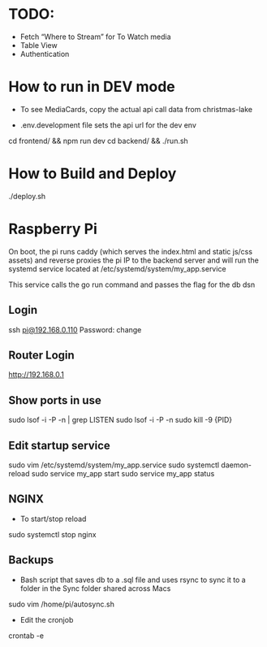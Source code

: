# TODO:

- Fetch “Where to Stream” for To Watch media
- Table View
- Authentication

# How to run in DEV mode 

- To see MediaCards, copy the actual api call data from christmas-lake  

* .env.development file sets the api url for the dev env

cd frontend/ && npm run dev
cd backend/ && ./run.sh


# How to Build and Deploy 

./deploy.sh

# Raspberry Pi

On boot, the pi runs caddy (which serves the index.html and static js/css
assets) and reverse proxies the pi IP to the backend server and will run the
systemd service located at /etc/systemd/system/my_app.service

This service calls the go run command and passes the flag for the db dsn


## Login

ssh pi@192.168.0.110
Password: change


## Router Login

http://192.168.0.1

## Show ports in use

sudo lsof -i -P -n | grep LISTEN
sudo lsof -i -P -n
sudo kill -9 {PID}


## Edit startup service

sudo vim /etc/systemd/system/my_app.service
sudo systemctl daemon-reload
sudo service my_app start
sudo service my_app status


## NGINX

* To start/stop reload

sudo systemctl stop nginx


## Backups

* Bash script that saves db to a .sql file and uses rsync to sync it to a folder in the Sync folder shared across Macs

sudo vim /home/pi/autosync.sh

* Edit the cronjob

crontab -e

